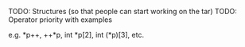 TODO: Structures (so that people can start working on the tar)
TODO: Operator priority with examples

e.g. *p++, ++*p, int *p[2], int (*p)[3], etc.
